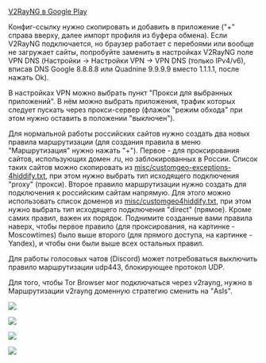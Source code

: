 [V2RayNG в Google Play](https://play.google.com/store/apps/details?id=com.v2ray.ang&pcampaignid=web_share)

Конфиг-ссылку нужно скопировать и добавить в приложение ("+" справа вверху, далее импорт профиля из буфера обмена).  Если V2RayNG
подключается, но браузер работает с перебоями или вообще не загружает сайты, попробуйте заменить в настройках V2RayNG поле VPN DNS (Настройки
-> Настройки VPN -> VPN DNS (только IPv4/v6), вписав DNS Google 8.8.8.8 или Quadnine 9.9.9.9 вместо 1.1.1.1, после нажать Ok).

В настройках VPN можно выбрать пункт "Прокси для выбранных приложений". В нём можно выбрать приложения, трафик которых следует пускать через
прокси-сервер (флажок "режим обхода" при этом нужно оставить в положении "выключен").

Для нормальной работы российских сайтов нужно создать два новых правила маршрутизации (для создания правила в меню "Маршрутизация" нужно
нажать "+"). Первое - для проксирования сайтов, использующиx домен .ru, но заблокированных в России. Список таких сайтов можно скопировать
из [misc/customgeo-exceptions-4hiddify.txt](https://github.com/EvgenyNerush/easy-xray/blob/main/misc/customgeo-exceptions-4hiddify.txt), при
этом нужно выбрать тип исходящего подключения "proxy" (прокси). Второе правило маршрутизации нужно создать для подключения к российским
сайтам напрямую. Для этого можно использовать список доменов из
[misc/customgeo4hiddify.txt](https://github.com/EvgenyNerush/easy-xray/blob/main/misc/customgeo4hiddify.txt), при этом нужно выбрать тип
исходящего подключения "direct" (прямое). Кроме самих правил, важен их порядок. Поднимите созданные вами правила наверх, чтобы
первое правило (для проксирования, на картинке - Moscowtimes) было выше второго (для прямого доступа, на картинке - Yandex), и чтобы они
были выше всех остальных правил.

Для работы голосовых чатов (Discord) может потребоваться выключить правило маршрутизации udp443, блокирующее протокол UDP.

Для того, чтобы Tor Browser мог подключаться через v2rayng, нужно в Маршрутизации v2rayng доменную стратегию сменить на "AsIs".

![](figs/v2ray-1.jpg)

![](figs/v2ray-2.jpg)

![](figs/v2ray-3.jpg)

![](figs/v2ray-4.jpg)

